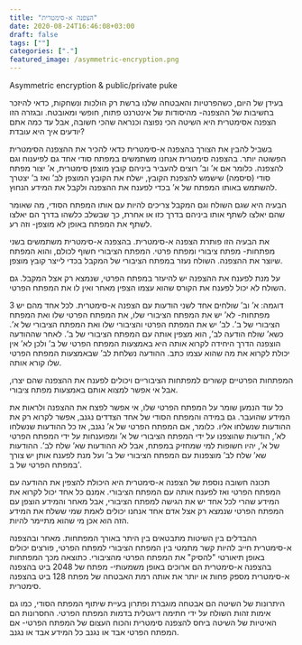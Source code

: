 ```yaml
---
title: "הצפנה א-סימטרית"
date: 2020-08-24T16:46:08+03:00
draft: false
tags: [""]
categories: ["."]
featured_image: /asymmetric-encryption.png
---
```


Asymmetric encryption & public/private puke

בעידן של היום, כשהפרטיות והאבטחה שלנו ברשת רק הולכות ונשחקות, כדאי להיזכר בחשיבות של ההצפנה- מהיסודות של אינטרנט פתוח, חופשי ומאובטח. ובגזרה הזו הצפנה אסימטרית היא השיטה הכי נפוצה וכנראה שהכי חשובה, אבל עד כמה אתם יודעים איך היא עובדת?

בשביל להבין את הצורך בהצפנה א-סימטרית כדאי להכיר את ההצפנה הסימטרית הפשוטה יותר. בהצפנה סימטרית אנחנו משתמשים במפתח סודי אחד גם לפיענוח וגם להצפנה. כלומר אם א’ וב’ רוצים להעביר ביניהם קובץ מוצפן סימטרית, א’ יצור מפתח סודי (סיסמה) שישמש להצפנת הקובץ, ישלח את הקובץ המוצפן לב’ ואז ב’ יצטרך להשתמש באותו המפתח של א’ בכדי לפענח את ההצפנה ולקבל את המידע הנחוץ.

הבעיה היא שגם השולח וגם המקבל צריכים להיות עם אותו המפתח הסודי, מה שאומר שהם יאלצו לשתף אותו ביניהם בדרך כזו או אחרת, כך שבשלב כלשהו בדרך הם יאלצו לשתף את המפתח באופן לא מוצפן- וזה רע.

את הבעיה הזו פותרת הצפנה א-סימטרית. בהצפנה א-סימטרית משתמשים בשני מפתחות- מפתח ציבורי ומפתח פרטי. המפתח הציבורי חשוף לכולם, והוא המפתח שיוצר את ההצפנה. השולח נעזר במפתח הציבורי של המקבל בכדי לייצר קובץ מוצפן.

על מנת לפענח את ההצפנה יש להיעזר במפתח הפרטי, שנמצא רק אצל המקבל. גם השולח לא יכול לפענח את הקורס שהוא עצמו הצפין מאחר ואין לו את המפתח הפרטי.

דוגמה: א’ וב’ שולחים אחד לשני הודעות עם הצפנה א-סימטרית. לכל אחד מהם יש 3 מפתחות- לא’ יש את המפתח הציבורי שלו, את המפתח הפרטי שלו ואת המפתח הציבורי של ב’. לב’ יש את המפתח הפרטי והציבורי שלו ואת המפתח הציבורי של א’. כשא’ שולח הודעה לב’, הוא מצפין אותה עם המפתח הציבורי של ב’. לאחר שההודעה הוצפנה הדרך היחידה לקרוא אותה היא באמצעות המפתח הפרטי של ב’ ולכן לא’ אין יכולת לקרוא את מה שהוא עצמו כתב. ההודעה נשלחת לב’ שבאמצעות המפתח הפרטי שלו קורא אותה.

המפתחות הפרטיים קשורים למפתחות הציבוריים ויכולים לפענח את ההצפנה שהם יצרו, אבל אי אפשר למצוא אותם באמצעות מפתח ציבורי.

כל עוד הנמען שומר על המפתח הפרטי שלו, אי אפשר לפצח את ההצפנה ולראות את המידע שהועבר. גם במידה והמפתח הסודי של אחד הצדדים נגנב, אפשר לקרוא רק את ההודעות שנשלחו אליו. כלומר, אם המפתח הפרטי של א’ נגנב, אז כל ההודעות שנשלחו לא’, הודעות שהוצפנו על ידי המפתח הציבורי של א’ ומפוענחות על ידי המפתח הפרטי של א’, יהיו חשופות למי שמחזיק במפתח, אבל לא ההודעות שא’ שלח לב’. ההודעות שא’ שלח לב’ מוצפנות עם המפתח הציבורי של ב’ ועל מנת לפענח אותן יש צורך במפתח הפרטי של ב’.

תכונה חשובה נוספת של הצפנה א-סימטרית היא היכולת להצפין את ההודעה עם המפתח הפרטי ואז לפענח אותה עם המפתח הציבורי. אמנם כל אחד יכול לקרוא את המידע שהרי לכל אחד יש את הגישה למפתח הציבורי, אבל מאחר והמידע הוצפן עם המפתח הפרטי שנמצא רק אצל אדם אחד אנחנו יכולים לאמת שמי ששלח את המידע הזה הוא אכן מי שהוא מתיימר להיות.

ההבדלים בין השיטות מתבטאים בין היתר באורך המפתחות. מאחר ובהצפנה א-סימטרית חייב להיות קשר מתמטי בין המפתח הציבורי למפתח הפרטי, פורצים יכולים באופן תיאורטי "להסיק" את המפתח הפרטי מהציבורי. כתוצאה מכך המפתחות בהצפנה א-סימטרית הם ארוכים באופן משמעותי- מפתח של 2048 ביט בהצפנה א-סימטרית מספק פחות או יותר את אותה רמת האבטחה של מפתח 128 ביט בהצפנה סימטרית.

היתרונות של השיטה הם אבטחה מוגברת ופתרון בעיית שיתוף המפתח הסודי, כמו גם אימות זהות השולח על ידי חתימה דיגטלית בדמות המפתח הפרטי. החסרונות הם האיטיות של השיטה ביחס להצפנה סימטרית והכוח העצום של המפתח הפרטי- אם המפתח הפרטי אבד או נגנב כל המידע אבד או נגנב.
